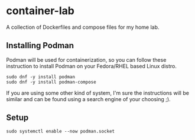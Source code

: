 # container-lab
A collection of Dockerfiles and compose files for my home lab.


## Installing Podman

Podman will be used for containerization, so you can follow these instruction
to install Podman on your Fedora/RHEL based Linux distro.

```
sudo dnf -y install podman
sudo dnf -y install podman-compose

```

If you are using some other kind of system, I'm sure the instructions will be
similar and can be found using a search engine of your choosing ;).


## Setup

```
sudo systemctl enable --now podman.socket

```
